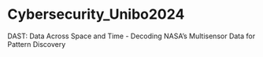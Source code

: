 # Cybersecurity_Unibo2024
DAST: Data Across Space and Time - Decoding NASA’s Multisensor Data for Pattern Discovery
